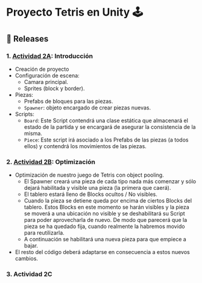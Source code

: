 # Proyecto Tetris en Unity 🕹️

## 📌 Releases

### 1. [Actividad 2A](https://github.com/pprodman/Tetris/releases/tag/v.1.0): Introducción
- Creación de proyecto
- Configuración de escena:
  - Camara principal.
  - Sprites (block y  border).
- Piezas:
  -   Prefabs de bloques para las piezas.
  - `Spawner`: objeto encargado de crear piezas nuevas.
- Scripts:
  - `Board`: Este Script contendrá una clase estática que almacenará el estado de la partida y se encargará de asegurar la consistencia de la misma.
  - `Piece`: Este script irá asociado a los Prefabs de las piezas (a todos ellos) y contendrá los movimientos de las piezas.
 
### 2. [Actividad 2B](https://github.com/pprodman/Tetris/releases/tag/v1.1): Optimización
- Optimización de nuestro juego de Tetris con object pooling.
  - El Spawner creará una pieza de cada tipo nada más comenzar y sólo dejará habilitada y visible una pieza (la primera que caerá).
  - El tablero estará lleno de Blocks ocultos / No visibles.
  - Cuando la pieza se detiene queda por encima de ciertos Blocks del tablero. Estos Blocks en este momento se harán visibles y la pieza se moverá a una ubicación no visible y se deshabilitará su Script para poder aprovecharla de nuevo. De modo que parecerá que la pieza se ha quedado fija, cuando realmente la habremos movido para reutilizarla.
  - A continuación se habilitará una nueva pieza para que empiece a bajar.
- El resto del código deberá adaptarse en consecuencia a estos nuevos cambios.

### 3. Actividad 2C
